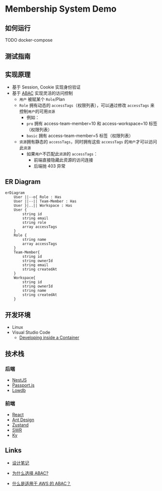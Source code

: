 # Membership System Demo
 
## 如何运行

TODO docker-compose

## 测试指南

## 实现原理
- 基于 Session, Cookie 实现身份验证
- 基于 [ABAC](https://en.wikipedia.org/wiki/Attribute-based_access_control) 实现灵活的访问控制 
  - `用户` 被赋某个 `Role`/Plan 
  - `Role` 拥有动态的 `accessTags`（权限列表），可以通过修改 `accessTags` 来控制`用户`的可用`资源 `
    - 例如： 
    - `pro` 拥有 access-team-member=10 和 access-workspace=10 标签（权限列表）
    - `basic` 拥有 access-team-member=5 标签（权限列表）
  - `资源`拥有静态的 `accessTags`，同时拥有这些 `accessTags` 的`用户`才可以访问此`资源`
    - 如果`用户`不匹配此`资源`的 `accessTags`：
      - 前端直接隐藏此资源的访问连接
      - 后端抛 403 异常

## ER Diagram

```mermaid
erDiagram
    User ||--o{ Role : Has
    User ||--|| Team-Member : Has
    User }|..|| Workspace : Has
    User {
        string id
        string email
        string role
        array accessTags
    }
    Role { 
        string name
        array accessTags
    }
    Team-Member{
        string id
        string ownerId
        string email
        string createdAt
    }
    Workspace{
        string id
        string ownerId
        string name
        string createdAt
    }
```

## 开发环境
- Linux
- Visual Studio Code
  - [Developing inside a Container](https://code.visualstudio.com/docs/remote/containers)

## 技术栈

### 后端
- [NestJS](https://nestjs.com/)
- [Passport.js](https://www.passportjs.org/)
- [Lowdb](https://www.npmjs.com/package/lowdb/v/1.0.0)

### 前端
- [React](https://reactjs.org/)
- [Ant Design](https://ant.design/)
- [Zustand](https://github.com/pmndrs/zustand)
- [SWR](https://swr.vercel.app)
- [Ky](https://github.com/sindresorhus/ky)


## Links
- [设计笔记](./docs/design-note.md)
- [为什么选择 ABAC?](adr/2022-05-02-access-control.md)


- [什么是适用于 AWS 的 ABAC？](https://docs.aws.amazon.com/zh_cn/IAM/latest/UserGuide/introduction_attribute-based-access-control.html)